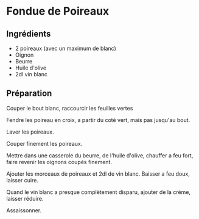 # Fondue de Poireaux

## Ingrédients

  - 2 poireaux (avec un maximum de blanc)
  - Oignon
  - Beurre
  - Huile d'olive
  - 2dl vin blanc


## Préparation

  Couper le bout blanc, raccourcir les feuilles vertes

  Fendre les poireau en croix, a partir du coté vert, mais pas jusqu'au bout.

  Laver les poireaux.

  Couper finement les poireaux.

  Mettre dans une casserole du beurre, de l'huile d'olive, chauffer a feu fort, faire revenir les oignons coupés finement.

  Ajouter les morceaux de poireaux et 2dl de vin blanc. Baisser a feu doux, laisser cuire.

  Quand le vin blanc a presque complètement disparu, ajouter de la crème, laisser réduire.

  Assaissonner.
